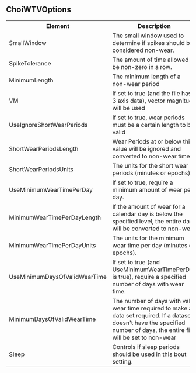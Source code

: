 ## ChoiWTVOptions

<table>
  <tr>
    <th>Element</th>
    <th>Description</th>
    <th>Type</th>
  </tr>
  <tr>
    <td>SmallWindow</td>
    <td>The small window used to determine if spikes should be considered non-wear.</td>
    <td>int</td>
  </tr>
  <tr>
    <td>SpikeTolerance</td>
    <td>The amount of time allowed to be non-zero in a row.</td>
    <td>int</td>
  </tr>
  <tr>
    <td>MinimumLength</td>
    <td>The minimum length of a non-wear period</td>
    <td>int</td>
  </tr>
  <tr>
    <td>VM</td>
    <td>If set to true (and the file has 3 axis data), vector magnitude will be used</td>
    <td>bool</td>
  </tr>
  <tr>
    <td>UseIgnoreShortWearPeriods</td>
    <td>If set to true, wear periods must be a certain length to be valid</td>
    <td>bool</td>
  </tr>
  <tr>
    <td>ShortWearPeriodsLength</td>
    <td>Wear Periods at or below this value will be ignored and converted to non-wear time</td>
    <td>int</td>
  </tr>
  <tr>
    <td>ShortWearPeriodsUnits</td>
    <td>The units for the short wear periods (minutes or epochs)</td>
    <td><a href="boutUnits.md">Units</a></td>
  </tr>
  <tr>
    <td>UseMinimumWearTimePerDay</td>
    <td>If set to true, require a minimum amount of wear per day.</td>
    <td>bool</td>
  </tr>
  <tr>
    <td>MinimumWearTimePerDayLength</td>
    <td>If the amount of wear for a calendar day is below the specified level, the entire day will be converted to non-wear</td>
    <td>int</td>
  </tr>
  <tr>
    <td>MinimumWearTimePerDayUnits</td>
    <td>The units for the minimum wear time per day (minutes or epochs).</td>
    <td><a href="boutUnits.md">Units</a></td>
  </tr>
  <tr>
    <td>UseMinimumDaysOfValidWearTime</td>
    <td>If set to true (and UseMinimumWearTimePerDay is true), require a specified number of days with wear time.</td>
    <td>bool</td>
  </tr>
  <tr>
    <td>MinimumDaysOfValidWearTime</td>
    <td>The number of days with valid wear time required to make a data set required. If a dataset doesn't have the specified number of days, the entire file will be set to non-wear</td>
    <td>int</td>
  </tr>
  <tr>
    <td>Sleep</td>
    <td>Controls if sleep periods should be used in this bout setting.</td>
	<td><a href="sleepPeriodWtvOption.md">SleepPeriodWTVOption</a></td>
  </tr>
</table>